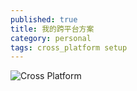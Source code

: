 ```yaml
---
published: true
title: 我的跨平台方案
category: personal
tags: cross_platform setup
---
```


![Cross Platform](https://goooooouwa.fun:8143/static/images/cross-platform.png)
